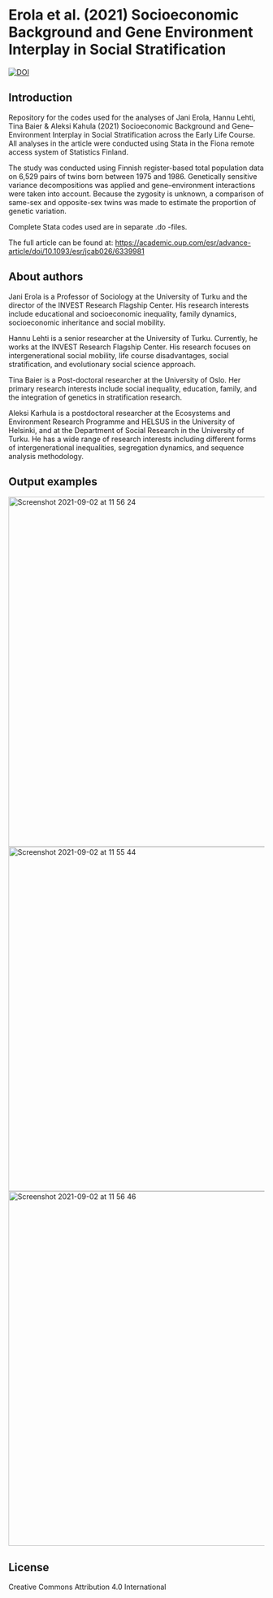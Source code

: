 # Erola et al. (2021) Socioeconomic Background and Gene Environment Interplay in Social Stratification

[![DOI](https://zenodo.org/badge/383436045.svg)](https://zenodo.org/badge/latestdoi/383436045)

## Introduction

Repository for the codes used for the analyses of Jani Erola, Hannu Lehti, Tina Baier & Aleksi Kahula (2021) Socioeconomic Background and Gene–Environment Interplay in Social Stratification across the Early Life Course. All analyses in the article were conducted using Stata in the Fiona remote access system of Statistics Finland.

The study was conducted using Finnish register-based total population data on 6,529 pairs of twins born between 1975 and 1986. Genetically sensitive variance decompositions was applied and gene–environment interactions were taken into account. Because the zygosity is unknown, a comparison of same-sex and opposite-sex twins was made to estimate the proportion of genetic variation.

Complete Stata codes used are in separate .do -files.

The full article can be found at: https://academic.oup.com/esr/advance-article/doi/10.1093/esr/jcab026/6339981


## About authors

Jani Erola is a Professor of Sociology at the University of Turku and the director of the INVEST Research Flagship Center. His research interests include educational and socioeconomic inequality, family dynamics, socioeconomic inheritance and social mobility.

Hannu Lehti is a senior researcher at the University of Turku. Currently, he works at the INVEST Research Flagship Center. His research focuses on intergenerational social mobility, life course disadvantages, social stratification, and evolutionary social science approach.

Tina Baier is a Post-doctoral researcher at the University of Oslo. Her primary research interests include social inequality, education, family, and the integration of genetics in stratification research.

Aleksi Karhula is a postdoctoral researcher at the Ecosystems and Environment Research Programme and HELSUS in the University of Helsinki, and at the Department of Social Research in the University of Turku. He has a wide range of research interests including different forms of intergenerational inequalities, segregation dynamics, and sequence analysis methodology.


## Output examples

<img width="688" alt="Screenshot 2021-09-02 at 11 56 24" src="https://user-images.githubusercontent.com/75479046/131815228-f1c44832-f758-4220-912a-2fee833b2a5e.png">


<img width="677" alt="Screenshot 2021-09-02 at 11 55 44" src="https://user-images.githubusercontent.com/75479046/131815252-103c2f13-8132-4b84-89bd-1fbf1bfacd9e.png">


<img width="697" alt="Screenshot 2021-09-02 at 11 56 46" src="https://user-images.githubusercontent.com/75479046/131815271-fa49b0c3-4b2a-48d7-b360-eb6e618198ff.png">


## License

Creative Commons Attribution 4.0 International
